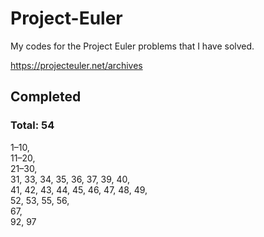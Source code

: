 # Project-Euler

My codes for the Project Euler problems that I have solved.

https://projecteuler.net/archives


## Completed
### Total: 54
1–10,  
11–20,  
21–30,  
31, 33, 34, 35, 36, 37, 39, 40,  
41, 42, 43, 44, 45, 46, 47, 48, 49,  
52, 53, 55, 56,  
67,  
92, 97
